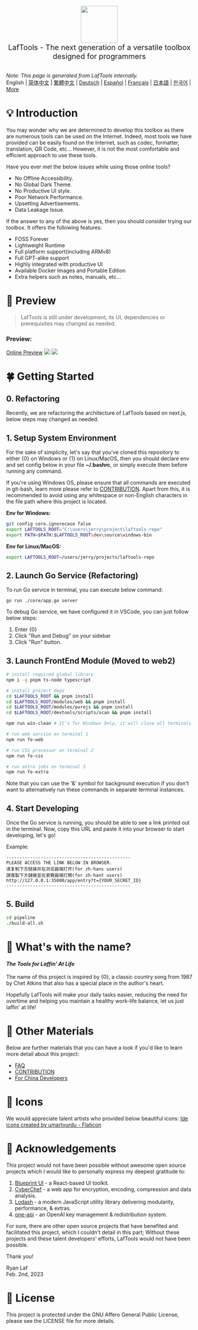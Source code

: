 <p align="center">
<img width="100" src="https://github.com/work7z/LafTools/blob/dev/modules/web2/public/static/icon.png?raw=true"></img>
<br>
<span style="font-size:20px">LafTools - The next generation of a versatile toolbox designed for programmers
</span>
<!-- <center>
<div style="text-align:center;">
<a target="_blank" href="http://cloud.laf-tools.com">Preview the Insider Version of LafTools</a>
</div>
</center> -->
<br><br>
</p>

<i>Note: This page is generated from LafTools internally.</i> <br/> English  |  [简体中文](/docs/zh_CN)  |  [繁體中文](/docs/zh_HK)  |  [Deutsch](/docs/de)  |  [Español](/docs/es)  |  [Français](/docs/fr)  |  [日本語](/docs/ja)  |  [한국어](/docs/ko) | [More](/docs/) <br/>

# 💡 Introduction

You may wonder why we are determined to develop this toolbox as there are numerous tools can be used on the Internet. Indeed, most tools we have provided can be easily found on the Internet, such as codec, formatter, translation, QR Code, etc… However, it is not the most comfortable and efficient approach to use these tools.

Have you ever met the below issues while using those online tools?

- No Offline Accessibility.
- No Global Dark Theme.
- No Productive UI style.
- Poor Network Performance.
- Upsetting Advertisements.
- Data Leakage Issue.

If the answer to any of the above is yes, then you should consider trying our toolbox. It offers the following features:

- FOSS Forever
- Lightweight Runtime
- Full platform support(including ARMv8)
- Full GPT-alike support
- Highly integrated with productive UI
- Available Docker Images and Portable Edition
- Extra helpers such as notes, manuals, etc...

# 🌠 Preview

> LafTools is still under development, its UI, dependencies or prerequisites may changed as needed.

### Preview:

[Online Preview](http://cloud.laf-tools.com)
![](https://github.com/work7z/LafTools/blob/dev/devtools/images/preview.png?raw=true)
![](https://github.com/work7z/LafTools/blob/dev/devtools/images/preview-dark.png?raw=true)

# 🍀 Getting Started

## 0. Refactoring

Recently, we are refactoring the architecture of LafTools based on next.js, below steps may changed as needed.

## 1. Setup System Environment

For the sake of simplicity, let's say that you've cloned this repository to either {0} on Windows or {1} on Linux/MacOS, then you should declare env and set config below in your file **~/.bashrc**, or simply execute them before running any command.

If you're using Windows OS, please ensure that all commands are executed in git-bash, learn more please refer to [CONTRIBUTION](/docs/en_US/CONTRIBUTION.md). Apart from this, it is recommended to avoid using any whitespace or non-English characters in the file path where this project is located.

**Env for Windows:**

```bash
git config core.ignorecase false
export LAFTOOLS_ROOT="C:\users\jerry\project\laftools-repo"
export PATH=$PATH:$LAFTOOLS_ROOT\dev\source\windows-bin
```

**Env for Linux/MacOS:**

```bash
export LAFTOOLS_ROOT=/users/jerry/projects/laftools-repo
```

## 2. Launch Go Service (Refactoring)

To run Go service in terminal, you can execute below command:

```shell
go run ./core/app.go server
```

To debug Go service, we have configured it in VSCode, you can just follow below steps:

1. Enter {0}
2. Click "Run and Debug" on your sidebar
3. Click "Run" button.

## 3. Launch FrontEnd Module (Moved to web2)

```bash
# install required global library
npm i -g pnpm ts-node typescript

# install project deps
cd $LAFTOOLS_ROOT && pnpm install
cd $LAFTOOLS_ROOT/modules/web && pnpm install
cd $LAFTOOLS_ROOT/modules/purejs && pnpm install
cd $LAFTOOLS_ROOT/devtools/scripts/scan && pnpm install

npm run win-clean # It's for Windows Only, it will close all terminals and previous processes.

# run web service on terminal 1
npm run fe-web

# run CSS processor on terminal 2
npm run fe-css

# run extra jobs on terminal 3
npm run fe-extra

```

Note that you can use the '&' symbol for background execution if you don't want to alternatively run these commands in separate terminal instances.

## 4. Start Developing

Once the Go service is running, you should be able to see a link printed out in the terminal. Now, copy this URL and paste it into your browser to start developing, let's go!

Example:

```output
-----------------------------------------------
PLEASE ACCESS THE LINK BELOW IN BROWSER.
请复制下方链接并在浏览器端打开(for zh-hans users)
請復製下方鏈接並在瀏覽器端打開(for zh-hant users)
http://127.0.0.1:35000/app/entry?t={YOUR_SECRET_ID}
-----------------------------------------------
```

## 5. Build

```bash
cd pipeline
./build-all.sh
```

# 🌱 What's with the name?

#### _The Tools for Laffin' At Life_

The name of this project is inspired by {0}, a classic country song from 1987 by Chet Atkins that also has a special place in the author's heart.

Hopefully LafTools will make your daily tasks easier, reducing the need for overtime and helping you maintain a healthy work-life balance, let us just laffin' at life!

# 📑 Other Materials

Below are further materials that you can have a look if you'd like to learn more detail about this project:

- [FAQ](/docs/en_US/FAQ.md)
- [CONTRIBUTION](/docs/en_US/CONTRIBUTION.md)
- [For China Developers](/devtools/notes/common/issues.md)

# 💐 Icons

We would appreciate talent artists who provided below beautiful icons:
<a href="https://www.flaticon.com/free-icons/ide" title="ide icons">Ide icons created by umartvurdu - Flaticon</a>

# 🙏 Acknowledgements

This project would not have been possible without awesome open source projects which I would like to personally express my deepest gratitude to:

1. [Blueprint UI](https://blueprintjs.com/) - a React-based UI toolkit.
1. [CyberChef](https://github.com/gchq/CyberChef/tree/master) - a web app for encryption, encoding, compression and data analysis.
1. [Lodash](https://github.com/lodash/lodash) - a modern JavaScript utility library delivering modularity, performance, & extras.
1. [one-api](https://github.com/songquanpeng/one-api) - an OpenAI key management & redistribution system.

For sure, there are other open source projects that have benefited and facilitated this project, which I couldn't detail in this part; Without these projects and these talent developers' efforts, LafTools would not have been possible.

Thank you!

Ryan Laf  
Feb. 2nd, 2023

# 🪪 License

This project is protected under the GNU Affero General Public License, please see the LICENSE file for more details.
